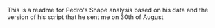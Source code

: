 This is a readme for Pedro's Shape analysis based on his data and the version of his script that he sent me on 30th of August
